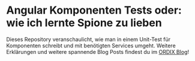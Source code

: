 # Angular Komponenten Tests oder: wie ich lernte Spione zu lieben

Dieses Repository veranschaulicht, wie man in einem Unit-Test für Komponenten schreibt und mit benötigten Services umgeht. Weitere Erklärungen und weitere spannende Blog Posts findest du im [ORDIX Blog](https://blog.ordix.de/?view=entry&layout=preview&uid=411.4863)!
